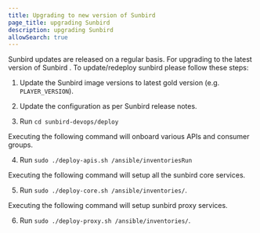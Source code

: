 ```yaml
---
title: Upgrading to new version of Sunbird
page_title: upgrading Sunbird
description: upgrading Sunbird
allowSearch: true
---
```

Sunbird updates are released on a regular basis. For upgrading to the latest version of Sunbird .
To update/redeploy sunbird please follow these steps:
1. Update the Sunbird image versions to latest gold version (e.g. `PLAYER_VERSION`).

2. Update the configuration as per Sunbird release notes.

3. Run `cd sunbird-devops/deploy`

Executing the following command will onboard various APIs and consumer groups.

4. Run `sudo ./deploy-apis.sh /ansible/inventoriesRun `

Executing the following command will setup all the sunbird core services.

5. Run `sudo ./deploy-core.sh /ansible/inventories/`.

Executing the following command will setup sunbird proxy services.

6. Run `sudo ./deploy-proxy.sh /ansible/inventories/`. 

